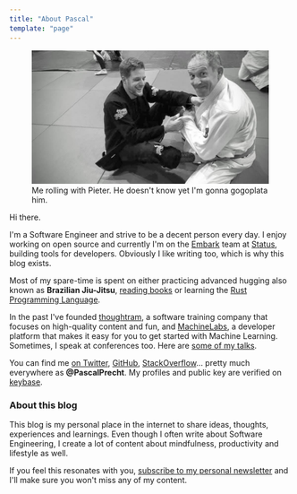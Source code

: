 ```yaml
---
title: "About Pascal"
template: "page"
---
```

<figure>
  <img src="/media/bjj.jpg" alt="Picture of Pascal practicing BJJ">
  <figcaption>
    Me rolling with Pieter. He doesn't know yet I'm gonna gogoplata him.
  </figcaption>
</figure>

Hi there.

I'm a Software Engineer and strive to be a decent person every day. I enjoy working on open source and currently I'm on the [Embark](https://embark.status.im) team at [Status](https://status.im), building tools for developers. Obviously I like writing too, which is why this blog exists.

Most of my spare-time is spent on either practicing advanced hugging also known as **Brazilian Jiu-Jitsu**, [reading books](https://www.goodreads.com/user/show/62899927-pascal) or learning the [Rust Programming Language](https://rust-lang.org).

In the past I've founded [thoughtram](https://thoughtram.io 'thoughtram website'), a software training company that focuses on high-quality content and fun, and [MachineLabs](https://machinelabs.ai 'MachineLabs website'), a developer platform that makes it easy for you to get started with Machine Learning. Sometimes, I speak at conferences too. Here are [some of my talks](https://www.youtube.com/watch?v=9CWifOK_Wi8&list=PLauX9TuJ8sfw6FH2doAbCi5Y-8GJHLqtb 'Pascal\'s talks  on Youtube').

You can find me [on Twitter](https://twitter.com/PascalPrecht 'Pascal on Twitter'), [GitHub](https://github.com/PascalPrecht 'Pascal on GitHub'), [StackOverflow](https://stackoverflow.com/users/1531806/pascal-precht?tab=profile 'Pascal on StackOverflow')... pretty much everywhere as **@PascalPrecht**. My profiles and public key  are verified on [keybase](https://keybase.io/pascalprecht).

### About this blog

This blog is my personal place in the internet to share ideas, thoughts, experiences and learnings. Even though I often write about Software Engineering, I create a lot of content about mindfulness, productivity and lifestyle as well.

If you feel this resonates with you, [subscribe to my personal newsletter](/newsletter) and I'll make sure you won't miss any of my content.

